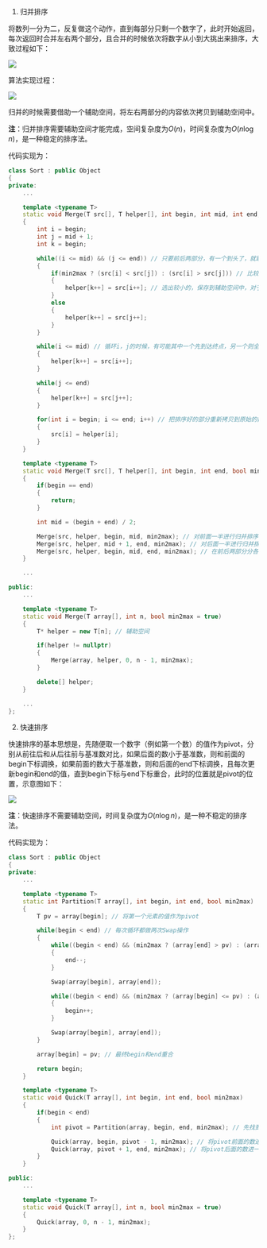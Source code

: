 1. 归并排序

将数列一分为二，反复做这个动作，直到每部分只剩一个数字了，此时开始返回，每次返回时合并左右两个部分，且合并的时候依次将数字从小到大挑出来排序，大致过程如下：

![](https://md-pic-1259272405.cos.ap-guangzhou.myqcloud.com/img/20200609211525.png)

算法实现过程：

![](https://md-pic-1259272405.cos.ap-guangzhou.myqcloud.com/img/20200609212107.png)

归并的时候需要借助一个辅助空间，将左右两部分的内容依次拷贝到辅助空间中。

**注**：归并排序需要辅助空间才能完成，空间复杂度为$O(n)$，时间复杂度为$O(n\log n)$，是一种稳定的排序法。

代码实现为：

```cpp
class Sort : public Object
{
private:
    ...

    template <typename T>
    static void Merge(T src[], T helper[], int begin, int mid, int end, bool min2max)
    {
        int i = begin;
        int j = mid + 1;
        int k = begin;

        while((i <= mid) && (j <= end)) // 只要前后两部分，有一个到头了，就跳出循环，剩下的部分在后面的while循环中去操作
        {
            if(min2max ? (src[i] < src[j]) : (src[i] > src[j])) // 比较前后两个部分的值
            {
                helper[k++] = src[i++]; // 选出较小的，保存到辅助空间中，对于被选中的那个数，下标往后前进一位
            }
            else
            {
                helper[k++] = src[j++];
            }
        }

        while(i <= mid) // 循环i，j的时候，有可能其中一个先到达终点，另一个则全部紧接着放到辅助空间中
        {
            helper[k++] = src[i++];
        }

        while(j <= end)
        {
            helper[k++] = src[j++];
        }

        for(int i = begin; i <= end; i++) // 把排序好的部分重新拷贝到原始的数组中
        {
            src[i] = helper[i];
        }
    }

    template <typename T>
    static void Merge(T src[], T helper[], int begin, int end, bool min2max)
    {
        if(begin == end)
        {
            return;
        }

        int mid = (begin + end) / 2;

        Merge(src, helper, begin, mid, min2max); // 对前面一半进行归并排序
        Merge(src, helper, mid + 1, end, min2max); // 对后面一半进行归并排序
        Merge(src, helper, begin, mid, end, min2max); // 在前后两部分分各自排序好的基础上，做进一步的排序
    }

    ...

public:
    ...

    template <typename T>
    static void Merge(T array[], int n, bool min2max = true)
    {
        T* helper = new T[n]; // 辅助空间

        if(helper != nullptr)
        {
            Merge(array, helper, 0, n - 1, min2max);
        }

        delete[] helper;
    }

    ...
};
```

2. 快速排序

快速排序的基本思想是，先随便取一个数字（例如第一个数）的值作为pivot，分别从前往后和从后往前与基准数对比，如果后面的数小于基准数，则和前面的begin下标调换，如果前面的数大于基准数，则和后面的end下标调换，且每次更新begin和end的值，直到begin下标与end下标重合，此时的位置就是pivot的位置，示意图如下：

![](https://md-pic-1259272405.cos.ap-guangzhou.myqcloud.com/img/20200609212942.png)

**注**：快速排序不需要辅助空间，时间复杂度为$O(n\log n)$，是一种不稳定的排序法。

代码实现为：

```cpp
class Sort : public Object
{
private:
    ...

    template <typename T>
    static int Partition(T array[], int begin, int end, bool min2max)
    {
        T pv = array[begin]; // 将第一个元素的值作为pivot

        while(begin < end) // 每次循环都做两次Swap操作
        {
            while((begin < end) && (min2max ? (array[end] > pv) : (array[end] < pv))) // 一次是将数组靠近尾部小于pivot的值与靠近头部的值交换
            {
                end--;
            }

            Swap(array[begin], array[end]);

            while((begin < end) && (min2max ? (array[begin] <= pv) : (array[begin] >= pv))) // 另一次是将数组靠近头部大于等于pivot的值与靠近尾部的值交换，上面和下面的while循环，有一个取等就可以了，如果都不取等，则只有在不等的时候才会往后或往前挪，如果前后都移到与pivot的值相等，就会出现死循环
            {
                begin++;
            }

            Swap(array[begin], array[end]);
        }

        array[begin] = pv; // 最终begin和end重合

        return begin;
    }

    template <typename T>
    static void Quick(T array[], int begin, int end, bool min2max)
    {
        if(begin < end)
        {
            int pivot = Partition(array, begin, end, min2max); // 先找到pivot的位置

            Quick(array, begin, pivot - 1, min2max); // 将pivot前面的数进一步进行Quick排序
            Quick(array, pivot + 1, end, min2max); // 将pivot后面的数进一步进行Quick排序
        }
    }

public:
    ...

    template <typename T>
    static void Quick(T array[], int n, bool min2max = true)
    {
        Quick(array, 0, n - 1, min2max);
    }
};
```
